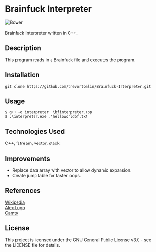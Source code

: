 # Brainfuck Interpreter

![Bower](https://img.shields.io/bower/l/a?style=plastic)\
\
Brainfuck Interpreter written in C++.

## Description

This program reads in a Brainfuck file and executes the program.

## Installation

`
git clone https://github.com/trevortomlin/Brainfuck-Interpreter.git
`

## Usage

```console
$ g++ -o interpreter .\bfinterpreter.cpp
$ .\interpreter.exe .\helloworldbf.txt
```

## Technologies Used

C++, fstream, vector, stack

## Improvements

- Replace data array with vector to allow dynamic expansion.
- Create jump table for faster loops.

## References

[Wikipedia](https://en.wikipedia.org/wiki/Brainfuck)\
[Alex Lugo](https://www.youtube.com/watch?v=UD0EeMzgAPg)\
[Camto](https://www.youtube.com/watch?v=4uNM73pfJn0)

## License

This project is licensed under the GNU General Public License v3.0 - see the LICENSE file for details.
